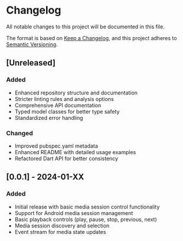 # Changelog

All notable changes to this project will be documented in this file.

The format is based on [Keep a Changelog](https://keepachangelog.com/en/1.0.0/),
and this project adheres to [Semantic Versioning](https://semver.org/spec/v2.0.0.html).

## [Unreleased]

### Added
- Enhanced repository structure and documentation
- Stricter linting rules and analysis options
- Comprehensive API documentation
- Typed model classes for better type safety
- Standardized error handling

### Changed
- Improved pubspec.yaml metadata
- Enhanced README with detailed usage examples
- Refactored Dart API for better consistency

## [0.0.1] - 2024-01-XX

### Added
- Initial release with basic media session control functionality
- Support for Android media session management
- Basic playback controls (play, pause, stop, previous, next)
- Media session discovery and selection
- Event stream for media state updates
